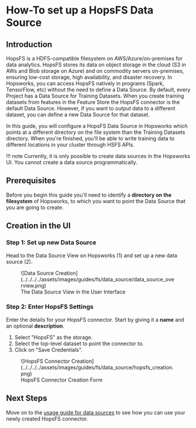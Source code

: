 # How-To set up a HopsFS Data Source

## Introduction

HopsFS is a HDFS-compatible filesystem on AWS/Azure/on-premises for data analytics. HopsFS stores its data on object storage in the cloud (S3 in AWs and Blob storage on Azure) and on commodity servers on-premises, ensuring low-cost storage, high availability, and disaster recovery. In Hopsworks, you can access HopsFS natively in programs (Spark, TensorFlow, etc) without the need to define a Data Source. By default, every Project has a Data Source for Training Datasets. When you create training datasets from features in the Feature Store the HopsFS connector is the default Data Source. However, if you want to output data to a different dataset, you can define a new Data Source for that dataset.

In this guide, you will configure a HopsFS Data Source in Hopsworks which points at a different directory on the file system than the Training Datasets directory.
When you're finished, you'll be able to write training data to different locations in your cluster through HSFS APIs.

!!! note
    Currently, it is only possible to create data sources in the Hopsworks UI. You cannot create a data source programmatically.

## Prerequisites

Before you begin this guide you'll need to identify a **directory on the filesystem** of Hopsworks, to which you want to point the Data Source that you are going to create.

## Creation in the UI
### Step 1: Set up new Data Source

Head to the Data Source View on Hopsworks (1) and set up a new data source (2).

<figure markdown>
  ![Data Source Creation](../../../../assets/images/guides/fs/data_source/data_source_overview.png)
  <figcaption>The Data Source View in the User Interface</figcaption>
</figure>

### Step 2: Enter HopsFS Settings

Enter the details for your HopsFS connector. Start by giving it a **name** and an optional **description**.

1. Select "HopsFS" as the storage.
2. Select the top-level dataset to point the connector to.
3. Click on "Save Credentials". 

<figure markdown>
  ![HopsFS Connector Creation](../../../../assets/images/guides/fs/data_source/hopsfs_creation.png)
  <figcaption>HopsFS Connector Creation Form</figcaption>
</figure>

## Next Steps

Move on to the [usage guide for data sources](../usage.md) to see how you can use your newly created HopsFS connector.